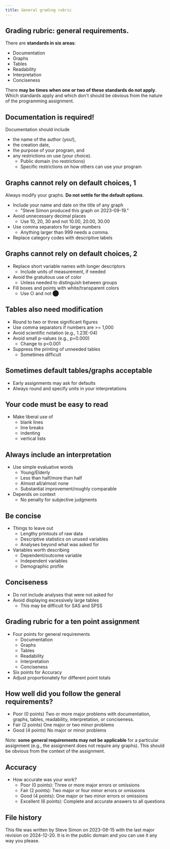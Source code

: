 ```yaml
---
title: General grading rubric
---
```


## Grading rubric: general requirements.

There are **standards in six areas**:

-   Documentation
-   Graphs
-   Tables
-   Readability
-   Interpretation
-   Conciseness

There **may be times when one or two of these standards do not apply**. Which
standards apply and which don't should be obvious from the nature of the 
programming assignment.

## Documentation is required!

Documentation should include

-   the name of the author (you!),
-   the creation date, 
-   the purpose of your program, and 
-   any restrictions on use (your choice).
    -    Public domain (no restrictions)
    -    Specific restrictions on how others can use your program

## Graphs cannot rely on default choices, 1

Always modify your graphs. **Do not settle for the default options**.

-   Include your name and date on the title of any graph
    -   "Steve Simon produced this graph on 2023-09-19."
-   Avoid unnecessary decimal places
    -   Use 10, 20, 30 and not 10.00, 20.00, 30.00
-   Use comma separators for large numbers
    -   Anything larger than 999 needs a comma.
-   Replace category codes with descriptive labels

## Graphs cannot rely on default choices, 2

-   Replace short variable names with longer descriptors
    -   Include units of measurement, if needed
-   Avoid the gratuitous use of color
    -   Unless needed to distinguish between groups
-   Fill boxes and points with white/transparent colors
    -  Use ○ and not ⬤

## Tables also need modification

-   Round to two or three significant figures
-   Use comma separators if numbers are >= 1,000
-   Avoid scientific notation (e.g., 1.23E-04)
-   Avoid small p-values (e.g., p=0.000)
    -   Change to p<0.001
-   Suppress the printing of unneeded tables
    -   Sometimes difficult

## Sometimes default tables/graphs acceptable

-   Early assignments may ask for defaults
-   Always round and specify units in your interpretations

## Your code must be easy to read

-   Make liberal use of
    -  blank lines
    -  line breaks
    -  indenting
    -  vertical lists

## Always include an interpretation

-   Use simple evaluative words
    -   Young/Elderly
    -   Less than half/more than half
    -   Almost all/almost none
    -   Substantial improvement/roughly comparable
-   Depends on context
    -   No penalty for subjective judgments

## Be concise


-   Things to leave out
    -   Lengthy printouts of raw data
    -   Descriptive statistics on unused variables
    -   Analyses beyond what was asked for
-   Variables worth describing
    -   Dependent/outcome variable
    -   Independent variables
    -   Demographic profile

## Conciseness

-   Do not include analyses that were not asked for
-   Avoid displaying excessively large tables
    -   This may be difficult for SAS and SPSS

## Grading rubric for a ten point assignment

-  Four points for general requirements
   -   Documentation
   -   Graphs
   -   Tables
   -   Readability
   -   Interpretation
   -   Conciseness
-  Six points for Accuracy
-  Adjust proportionately for different point totals


## How well did you follow the general requirements?

-   Poor (0 points) Two or more major problems with documentation, graphs, tables, readability, interpretation, or conciseness.
-   Fair (2 points) One major or two minor problems
-   Good (4 points) No major or minor problems

Note: **some general requirements may not be applicable** for a particular 
assignment (e.g., the assignment does not require any graphs). This should be 
obvious from the context of the assignment.

## Accuracy

-   How accurate was your work?    
    -   Poor (0 points): Three or more major errors or omissions
    -   Fair (2 points): Two major or four minor errors or omissions
    -   Good (4 points): One major or two minor errors or omissions
    -   Excellent (6 points): Complete and accurate answers to all questions

## File history

This file was written by Steve Simon on 2023-08-15 with the last major revision on 2024-12-20. It is in the public domain and you can use it any way you please.

